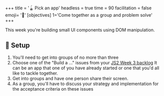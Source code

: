 +++
title = '🪀 Pick an app'
headless = true
time = 90
facilitation = false
emoji= '🧩'
[objectives]
1='Come together as a group and problem solve'
+++

This week you're building small UI components using DOM manipulation.

## 🧰 Setup

1. You'll need to get into groups of no more than three
2. Choose one of the "Build a ..." issues from your [JS2 Week 3 backlog](https://curriculum.codeyourfuture.io/js2/sprints/3/backlog/)
   It can be an app that one of you have already started or one that you'd all like to tackle together.
3. Get into groups and have one person share their screen.
4. As a group, you'll have to discuss your strategy and implementation for the acceptance criteria on these issues
